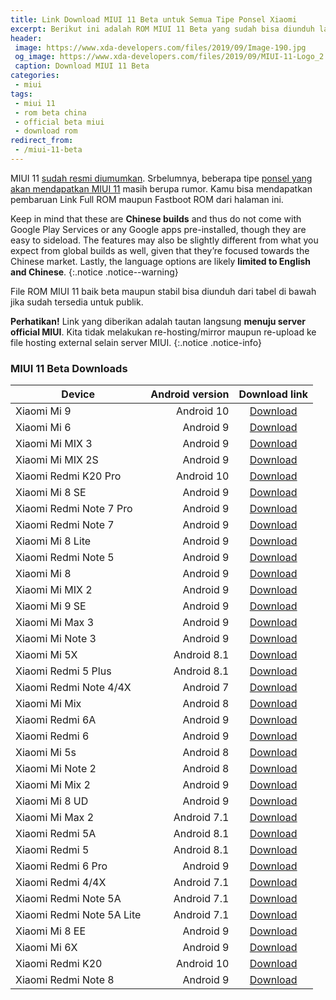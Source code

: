 ```yaml
---
title: Link Download MIUI 11 Beta untuk Semua Tipe Ponsel Xiaomi
excerpt: Berikut ini adalah ROM MIUI 11 Beta yang sudah bisa diunduh langsung
header:
 image: https://www.xda-developers.com/files/2019/09/Image-190.jpg
 og_image: https://www.xda-developers.com/files/2019/09/MIUI-11-Logo_2.jpg
 caption: Download MIUI 11 Beta
categories:
 - miui
tags:
 - miui 11
 - rom beta china
 - official beta miui
 - download rom
redirect_from:
 - /miui-11-beta
---
```

MIUI 11 [sudah resmi diumumkan](https://mi.knoacc.org/miui-11-fitur-jadwal-rilis-daftar-ponsel-redmi). Srbelumnya, beberapa tipe [ponsel yang akan mendapatkan MIUI 11](https://mi.knoacc.org/daftar-ponsel-xiaomi-dapat-udate-miui-11) masih berupa rumor. Kamu bisa mendapatkan pembaruan Link Full ROM maupun Fastboot ROM dari halaman ini. 

Keep in mind that these are **Chinese builds** and thus do not come with Google Play Services or any Google apps pre-installed, though they are easy to sideload. The features may also be slightly different from what you expect from global builds as well, given that they’re focused towards the Chinese market. Lastly, the language options are likely **limited to English and Chinese**.
{:.notice .notice--warning}

File ROM MIUI 11 baik beta maupun stabil bisa diunduh dari tabel di bawah jika sudah tersedia untuk publik.

**Perhatikan!** Link yang diberikan adalah tautan langsung **menuju server official MIUI**. Kita tidak melakukan re-hosting/mirror maupun re-upload ke file hosting external selain server MIUI.
{:.notice .notice-info}

### MIUI 11 Beta Downloads

|Device|Android version|Download link|
|---|---:|:---:|
|Xiaomi Mi 9|Android 10|<a href="/hugeota?version=9.9.24&codename=CEPHEUS&hash=b338eb5e70&android=10.0&type=zip">Download</a>|
|Xiaomi Mi 6|Android 9|<a href="/bigota2?version=9.9.24&codename=MI6&hash=1311e25b28&android=9.0&type=zip">Download</a>|
|Xiaomi Mi MIX 3|Android 9|<a href="/hugeota?version=9.9.24&codename=MIMIX3&hash=575363c188&android=9.0&type=zip">Download</a>|
|Xiaomi Mi MIX 2S|Android 9|<a href="/hugeota?version=9.9.24&codename=MIMIX2S&hash=5ae80577ef&android=9.0&type=zip">Download</a>|
|Xiaomi Redmi K20 Pro|Android 10|<a href="/hugeota?version=9.9.24&codename=RAPHAEL&hash=f3c0dd09ee&android=10.0&type=zip">Download</a>|
|Xiaomi Mi 8 SE|Android 9|<a href="/hugeota?version=9.9.24&codename=MI8SE&hash=84b193659d&android=9.0&type=zip">Download</a>|
|Xiaomi Redmi Note 7 Pro|Android 9|<a href="/hugeota?ver=9.9.24&codename=VIOLET&hash=476f4ff814&android=9.0&type=zip">Download</a>|
|Xiaomi Redmi Note 7|Android 9|<a href="/hugeota?ver=9.9.24&codename=LAVENDER&hash=073da01cc7&android=9.0&type=zip">Download</a>|
|Xiaomi Mi 8 Lite|Android 9|<a href="https://bigota.d.miui.com/9.9.24&codename=MI8Lite&hash=cbe8258b61&android=9.0&type=zip">Download</a>|
|Xiaomi Redmi Note 5|Android 9|<a href="/bigota2?version=9.9.24&codename=HMNote5&hash=32c933f9e7&android=9.0&type=zip">Download</a>|
|Xiaomi Mi 8|Android 9|<a href="/hugeota?ver=9.9.24&codename=MI8&hash=4d86fc4349&android=9.0&type=zip">Download</a>|
|Xiaomi Mi MIX 2|Android 9|<a href="/bigota2?version=9.9.24&codename=MIMIX2&hash=20b0f6bbb7&android=9.0&type=zip">Download</a>|
|Xiaomi Mi 9 SE|Android 9|<a href="/bigota2?version=9.9.24&codename=GRUS&hash=d0f95dc300&android=9.0&type=zip">Download</a>|
|Xiaomi Mi Max 3|Android 9|<a href="http://hugeota.d.miui.com/9.9.24&codename=MIMAX3&hash=f7d2796dba&android=9.0&type=zip">Download</a>|
|Xiaomi Mi Note 3|Android 9|<a href="/bigota2?version=9.9.24&codename=MINote3&hash=e7c3ad4230&android=9.0&type=zip">Download</a>|
|Xiaomi Mi 5X|Android 8.1|<a href="/bigota2?version=9.9.24&codename=MI5X&hash=1eb3d75270&android=8.1&type=zip">Download</a>|
|Xiaomi Redmi 5 Plus|Android 8.1|<a href="/bigota2?version=9.9.24&codename=HM5Plus&hash=fd990c5b8d&android=8.1&type=zip">Download</a>|
|Xiaomi Redmi Note 4/4X|Android 7|<a href="/bigota2?version=9.9.24&codename=HMNote4X&hash=262d7134b6&android=7.0&type=zip">Download</a>|
|Xiaomi Mi Mix|Android 8|<a href="/bigota2?version=9.9.24&codename=MIMIX&hash=6709df3c5c&android=8.0&type=zip">Download</a>|
|Xiaomi Redmi 6A|Android 9|<a href="/bigota2?version=9.9.24&codename=HM6A&hash=44c8ff2bc8&android=9.0&type=zip">Download</a>|
|Xiaomi Redmi 6|Android 9|<a href="/bigota2?version=9.9.24&codename=HM6&hash=8fc21c8381&android=9.0&type=zip">Download</a>|
|Xiaomi Mi 5s|Android 8|<a href="/bigota2?version=9.9.24&codename=MI5S&hash=5cae3900e2&android=8.0&type=zip">Download</a>|
|Xiaomi Mi Note 2|Android 8|<a href="/bigota2?version=9.9.24&codename=MINote2&hash=f50d384394&android=8.0&type=zip">Download</a>|
|Xiaomi Mi Mix 2|Android 9|<a href="/bigota2?version=9.9.24&codename=MIMIX2&hash=20b0f6bbb7&android=9.0&type=zip">Download</a>|
|Xiaomi Mi 8 UD|Android 9|<a href="/bigota2?version=9.9.24&codename=MI8UD&hash=9846fc3fcb&android=9.0&type=zip">Download</a>|
|Xiaomi Mi Max 2|Android 7.1|<a href="/bigota2?version=9.9.24&codename=MIMAX2&hash=72196148d5&android=7.1&type=zip">Download</a>|
|Xiaomi Redmi 5A|Android 8.1|<a href="/bigota2?version=9.9.24&codename=HM5A&hash=eb224cf2db&android=8.1&type=zip">Download</a>|
|Xiaomi Redmi 5|Android 8.1|<a href="/bigota2?version=9.9.24&codename=HM5&hash=a4d4dda7a9&android=8.1&type=zip">Download</a>|
|Xiaomi Redmi 6 Pro|Android 9|<a href="/bigota2?version=9.9.24&codename=HM6Pro&hash=877e2f4d5c&android=9.0&type=zip">Download</a>|
|Xiaomi Redmi 4/4X|Android 7.1|<a href="/bigota2?version=9.9.24&codename=HM4X&hash=4008b63019&android=7.1&type=zip">Download</a>|
|Xiaomi Redmi Note 5A|Android 7.1|<a href="/bigota2?version=9.9.24&codename=HMNote5A&hash=07d0f4889f&android=7.1&type=zip">Download</a>|
|Xiaomi Redmi Note 5A Lite|Android 7.1|<a href="/bigota2?version=9.9.24&codename=HMNote5ALITE&hash=8c99d2f5c4&android=7.1&type=zip">Download</a>|
|Xiaomi Mi 8 EE|Android 9|<a href="/bigota2?version=9.9.24&codename=MI8Explorer&hash=97de2e87ef&android=9.0&type=zip">Download</a>|
|Xiaomi Mi 6X|Android 9|<a href="/bigota2?version=9.9.24&codename=MI6X&hash=5f546ea7b6&android=9.0&type=zip">Download</a>|
|Xiaomi Redmi K20|Android 10|<a href="/bigota2?version=9.9.25&codename=DAVINCI_9.9.25_030918b882&android=10.0&type=zip">Download</a>|
|Xiaomi Redmi Note 8|Android 9|[Download](/bigota2?version=9.9.25&codename=BEGONIA&hash=63b9ff3ba0&android=9.0&type=zip)|
